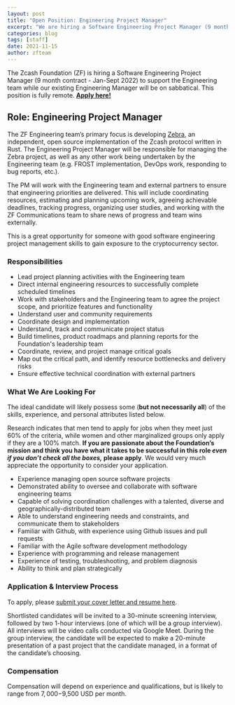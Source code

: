 ```yaml
---
layout: post
title: "Open Position: Engineering Project Manager"
excerpt: "We are hiring a Software Engineering Project Manager (9 month contract) while our Engineering Manager takes a sabbatical."
categories: blog
tags: [staff]
date: 2021-11-15
author: zfteam
---
```


The Zcash Foundation (ZF) is hiring a Software Engineering Project Manager (9 month contract - Jan-Sept 2022) to support the Engineering team while our existing Engineering Manager will be on sabbatical. This position is fully remote. **[Apply here!](https://forms.gle/ZmVcxARJx6iaaehN9)**

## Role: Engineering Project Manager

The ZF Engineering team’s primary focus is developing [Zebra](https://github.com/ZcashFoundation/zebra), an independent, open source implementation of the Zcash protocol written in Rust. The Engineering Project Manager will be responsible for managing the Zebra project, as well as any other work being undertaken by the Engineering team (e.g. FROST implementation, DevOps work, responding to bug reports, etc.). 

The PM will work with the Engineering team and external partners to ensure that engineering priorities are delivered. This will include coordinating resources, estimating and planning upcoming work, agreeing achievable deadlines, tracking progress, organizing user studies, and working with the ZF Communications team to share news of progress and team wins externally. 

This is a great opportunity for someone with good software engineering project management skills to gain exposure to the cryptocurrency sector. 

### Responsibilities
* Lead project planning activities with the Engineering team
* Direct internal engineering resources to successfully complete scheduled timelines
* Work with stakeholders and the Engineering team to agree the project scope, and prioritize features and functionality
* Understand user and community requirements
* Coordinate design and implementation
* Understand, track and communicate project status
* Build timelines, product roadmaps and planning reports for the Foundation's leadership team
* Coordinate, review, and project manage critical goals
* Map out the critical path, and identify resource bottlenecks and delivery risks
* Ensure effective technical coordination with external partners

### What We Are Looking For
The ideal candidate will likely possess some (**but not necessarily all**) of the skills, experience, and personal attributes listed below. 

Research indicates that men tend to apply for jobs when they meet just 60% of the criteria, while women and other marginalized groups only apply if they are a 100% match. **If you are passionate about the Foundation’s mission and think you have what it takes to be successful in this role *even if you don’t check all the boxes,* please apply**. We would very much appreciate the opportunity to consider your application.

* Experience managing open source software projects
* Demonstrated ability to oversee and collaborate with software engineering teams
* Capable of solving coordination challenges with a talented, diverse and geographically-distributed team
* Able to understand engineering needs and constraints, and communicate them to stakeholders
* Familiar with Github, with experience using Github issues and pull requests
* Familiar with the Agile software development methodology
* Experience with programming and release management
* Experience of testing, troubleshooting, and problem diagnosis
* Ability to think and plan strategically

### Application & Interview Process

To apply, please [submit your cover letter and resume here](https://forms.gle/ZmVcxARJx6iaaehN9). 

Shortlisted candidates will be invited to a 30-minute screening interview, followed by two 1-hour interviews (one of which will be a group interview). All interviews will be video calls conducted via Google Meet. During the group interview, the candidate will be expected to make a 20-minute presentation of a past project that the candidate managed, in a format of the candidate’s choosing.

### Compensation

Compensation will depend on experience and qualifications, but is likely to range from $7,000-$9,500 USD per month. 
